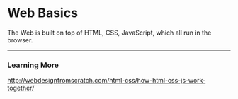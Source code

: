 # Web Basics

The Web is built on top of HTML, CSS, JavaScript, which all run in the browser.  




---


### Learning More

http://webdesignfromscratch.com/html-css/how-html-css-js-work-together/